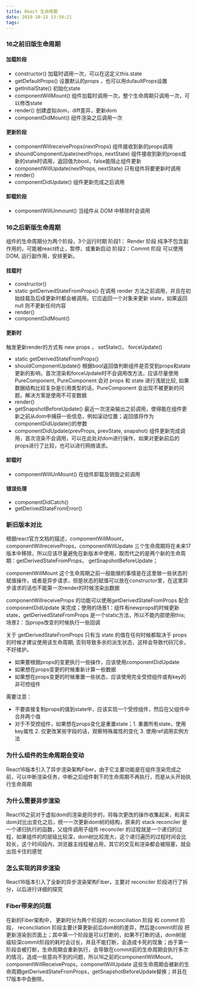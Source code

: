 ```yaml
---
title: React 生命周期
date: 2019-10-15 13:59:21
tags:
---
```


### 16之前旧版生命周期
#### 加载阶段

- constructor() 加载时调用一次，可以在这定义this.state
- getDefaultProps() 设置默认的props ，也可以用dufaultProps设置
- getInitialState() 初始化state
- componentWillMount() 组件加载时调用一次，整个生命周期只调用一次，可以修改state
- render() 创建虚拟dom，diff差异，更新dom
- componentDidMount() 组件渲染之后调用一次

#### 更新阶段

- componentWillreceiveProps(nextProps) 组件接收到新的props调用
- shoundComponentUpate(nextProps, nextState) 组件接收到新的props或 新的state时调用，返回值为bool，false能阻止组件更新
- componentWillUpdate(nextProps, nextState) 只有组件将要更新时调用
- render()
- componentDidUpdate() 组件更新完成之后调用

#### 卸载阶段

- componentWillUnmount() 当组件从 DOM 中移除时会调用

### 16之后新版生命周期
组件的生命周期分为两个阶段，3个运行时期
阶段1： Render 阶段
纯净不包含副作用的，可能被react终止，暂停，或重新启动
阶段2：Commit 阶段
可以使用DOM, 运行副作用，安排更新。
#### 挂载时

- constructor()
- static getDerivedStateFromProps() 在调用 render 方法之前调用，并且在初始挂载及后续更新时都会被调用。它应返回一个对象来更新 state，如果返回 null 则不更新任何内容
- render()
- componentDidMount()

#### 更新时
触发更新render的方式有 new props ， setState()， forceUpdate()

- static getDerivedStateFromProps() 
- shouldComponentUpdate() 根据bool返回值判断组件是否受到props和state更新的影响，首次渲染和forceUpdate时不会调用改方法，应该尽量使用PureComponent, PureComponent 会对 props 和 state 进行浅层比较, 如果数据结构比较复杂是引用类型的话，PureComponent 会出现不被更新的问题，解决方案是使用不可变数据
- render()
- getSnapshotBeforeUpdate() 最近一次渲染输出之前调用，使得能在组件更新之前从dom中捕获一些信息，例如滚动位置；返回值将作为componentDidUpdate()的参数
- componentDidUpdate(prevProps, prevState, snapshot) 组件更新完成调用，首次渲染不会调用，可以在此处对dom进行操作，如果对更新前后的props进行了比较，也可以进行网络请求。

#### 卸载时
- componentWillUnMount() 在组件卸载及销毁之前调用

#### 错误处理
- componentDidCatch() 
- getDerivedStateFromError()

### 新旧版本对比
根据react官方文档的描述，componentWillMount，componentWillreceiveProps，componentWillUpdate 三个生命周期将在未来17版本中移除，所以应该尽量避免在新版本中使用，取而代之的是两个新的生命周期：getDerivedStateFromProps， getSnapshotBeforeUpdate；

componentWillMount 这个生命周期之前一般能做的事情是在这里做一些状态的赋值操作，或者是异步请求，但是状态的赋值可以放在constructor里，在这里异步请求的话也不能第一次render的时候渲染出数据

componentWillreceiveProps 的功能可以使用getDerivedStateFromProps 配合 componentDidUpdate 来完成；使用的场景1：组件有newprops的时候更新state，getDerivedStateFromProps 是一个static方法，所以不能内部使用this; 场景2：当props改变的时候执行一些回调

关于 getDerivedStateFromProps
只有当 state 的值在任何时候都取决于 props的时候才建议使用该生命周期; 否则导致多余的派生状态，这样会导致代码冗余，不好维护。
- 如果要根据props的变更执行一些操作，应该使用componentDidUpdate
- 如果想在props变更的时候重新计算一些数据
- 如果想在props变更的时候重置一些状态，应该使用完全受控组件或有key的非可控组件

需要注意：
- 不要直接复制props的值到state中，应该实现一个受控组件，然后在父组件中合并两个值
- 对于不受控组件，如果想在props变化是重置state；1. 重置所有state，使用key属性 2. 仅更改某些字段的话，观察特殊属性的变化 3. 使用ref调用实例方法

### 为什么组件的生命周期会变动
React16版本引入了异步渲染架构Fiber，由于它主要功能是在组件渲染完成之前，可以中断渲染任务，中断之后组件剩下的生命周期不再执行，而是从头开始执行生命周期

### 为什么需要异步渲染
React16之前对于虚拟dom的渲染是同步的，将每次更改的操作收集起来，和真实dom对比出变化之后，统一一次更新dom树的结构，原来的 stack reconciler 是一个递归执行的函数，父组件调用子组件 reconciler 的过程就是一个递归的过程，如果组件的的层级比较深，dom树比较庞大，这个递归遍历的过程时间会比较长，这个时间段内，浏览器主线程被占用，其它的交互和渲染都会被阻塞，就会出现卡住的感觉

### 怎么实现的异步渲染
React16版本引入了全新的异步渲染架构Fiber，主要对 reconciler 阶段进行了拆分，以后进行详细的探究

### Fiber带来的问题
在新的Fiber架构中， 更新时分为两个阶段的 reconciliation 阶段 和 commit 阶段， reconciliation 阶段主要计算更新前后dom树的差异，然后是commit阶段 把更新渲染到页面上；其中第一个阶段是可以打断的，如果不打断的话，dom树层级较深commit阶段的耗时会过长，并且不能打断，会造成卡死的现象；由于第一阶段会被打断，生命周期会重新执行，会导致在commit前的生命周期会执行多次的情况，造成一些意向不到的问题，所以16之前的componentWillMount，componentWillReceiveProps，componetWillUpdate 这些生命周期会被新的生命周期getDerivedStateFromProps，getSnapshotBeforeUpdate替换；并且在17版本中会删除。